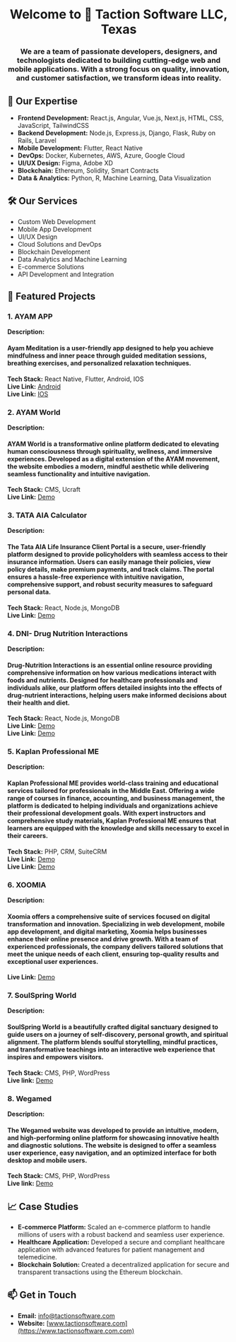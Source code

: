 <h1 align="center">Welcome to 👋 Taction Software LLC, Texas</h1>
<h3 align="center">We are a team of passionate developers, designers, and technologists dedicated to building cutting-edge web and mobile applications. With a strong focus on quality, innovation, and customer satisfaction, we transform ideas into reality.</h3>

## 🌟 Our Expertise

- **Frontend Development:** React.js, Angular, Vue.js, Next.js, HTML, CSS, JavaScript, TailwindCSS
- **Backend Development:** Node.js, Express.js, Django, Flask, Ruby on Rails, Laravel
- **Mobile Development:** Flutter, React Native
- **DevOps:** Docker, Kubernetes, AWS, Azure, Google Cloud
- **UI/UX Design:** Figma, Adobe XD
- **Blockchain:** Ethereum, Solidity, Smart Contracts
- **Data & Analytics:** Python, R, Machine Learning, Data Visualization

## 🛠️ Our Services

- Custom Web Development
- Mobile App Development
- UI/UX Design
- Cloud Solutions and DevOps
- Blockchain Development
- Data Analytics and Machine Learning
- E-commerce Solutions
- API Development and Integration

## 🚀 Featured Projects

### 1. AYAM APP
**Description:**<h4> Ayam Meditation is a user-friendly app designed to help you achieve mindfulness and inner peace through guided meditation sessions, breathing exercises, and personalized relaxation techniques.</h4>
**Tech Stack:** React Native, Flutter, Android, IOS <br>
**Live Link:** [Android](https://play.google.com/store/apps/details?id=com.anahata.ayam) <br>
**Live Link:** [IOS](https://apps.apple.com/in/app/ayam/id1498081746)

### 2. AYAM World
**Description:** <h4>AYAM World is a transformative online platform dedicated to elevating human consciousness through spirituality, wellness, and immersive experiences. Developed as a digital extension of the AYAM movement, the website embodies a modern, mindful aesthetic while delivering seamless functionality and intuitive navigation.</h4>

**Tech Stack:** CMS, Ucraft <br>
**Live Link:** [Demo](https://ayam.world/)

### 3. TATA AIA Calculator

**Description:** <h4>The Tata AIA Life Insurance Client Portal is a secure, user-friendly platform designed to provide policyholders with seamless access to their insurance information. Users can easily manage their policies, view policy details, make premium payments, and track claims. The portal ensures a hassle-free experience with intuitive navigation, comprehensive support, and robust security measures to safeguard personal data.</h4>

**Tech Stack:** React, Node.js, MongoDB <br>
**Live Link:** [Demo](https://tata-aia.taction.in/)

### 4. DNI- Drug Nutrition Interactions
**Description:** <h4>Drug-Nutrition Interactions is an essential online resource providing comprehensive information on how various medications interact with foods and nutrients. Designed for healthcare professionals and individuals alike, our platform offers detailed insights into the effects of drug-nutrient interactions, helping users make informed decisions about their health and diet.</h4>

**Tech Stack:** React, Node.js, MongoDB <br>
**Live Link:** [Demo](https://admin.drugnutritioninteractions.com/) <br>
**Live Link:** [Demo](https://www.drugnutritioninteractions.com/) 

### 5. Kaplan Professional ME
**Description:** <h4>Kaplan Professional ME provides world-class training and educational services tailored for professionals in the Middle East. Offering a wide range of courses in finance, accounting, and business management, the platform is dedicated to helping individuals and organizations achieve their professional development goals. With expert instructors and comprehensive study materials, Kaplan Professional ME ensures that learners are equipped with the knowledge and skills necessary to excel in their careers. </h4>

**Tech Stack:** PHP, CRM, SuiteCRM <br>
**Live Link:** [Demo](https://crm.kaplanprofessionalme.com/) <br>
**Live Link:** [Demo](https://kaplanmena.com/)

### 6. XOOMIA
**Description:** <h4>Xoomia offers a comprehensive suite of services focused on digital transformation and innovation. Specializing in web development, mobile app development, and digital marketing, Xoomia helps businesses enhance their online presence and drive growth. With a team of experienced professionals, the company delivers tailored solutions that meet the unique needs of each client, ensuring top-quality results and exceptional user experiences.</h4>

**Live Link:** [Demo](https://www.xoomia.com/)

<!-- ### 7. Warumleer
**Description:** A brief description of what this project does and its key features.

**Tech Stack:** React, Node.js, MongoDB <br>
**Live Link:** [Demo](https://www.warumleer.de/) <br>
**Live Link:** [Demo](https://admin.warumleer.de/) -->

### 7. SoulSpring World
**Description:** <h4> SoulSpring World is a beautifully crafted digital sanctuary designed to guide users on a journey of self-discovery, personal growth, and spiritual alignment. The platform blends soulful storytelling, mindful practices, and transformative teachings into an interactive web experience that inspires and empowers visitors.</h4>

**Tech Stack:** CMS, PHP, WordPress <br>
**Live link:** [Demo](https://soulspring.world/)

### 8. Wegamed
**Description:** <h4>The Wegamed website was developed to provide an intuitive, modern, and high-performing online platform for showcasing innovative health and diagnostic solutions. The website is designed to offer a seamless user experience, easy navigation, and an optimized interface for both desktop and mobile users.</h4>

**Tech Stack:** CMS, PHP, WordPress <br>
**Live link:** [Demo](https://soulspring.world/)

## 📈 Case Studies

- **E-commerce Platform:** Scaled an e-commerce platform to handle millions of users with a robust backend and seamless user experience.
- **Healthcare Application:** Developed a secure and compliant healthcare application with advanced features for patient management and telemedicine.
- **Blockchain Solution:** Created a decentralized application for secure and transparent transactions using the Ethereum blockchain.

## 📫 Get in Touch

- **Email:** [info@tactionsoftware.com](mailto:info@tactionsoftware.com)
- **Website:** [www.tactionsoftware.com](https://www.tactionsoftware.com.com)
<!-- - **LinkedIn:** [LinkedIn Profile](https://www.linkedin.com/company/dahooks-technologies) -->
